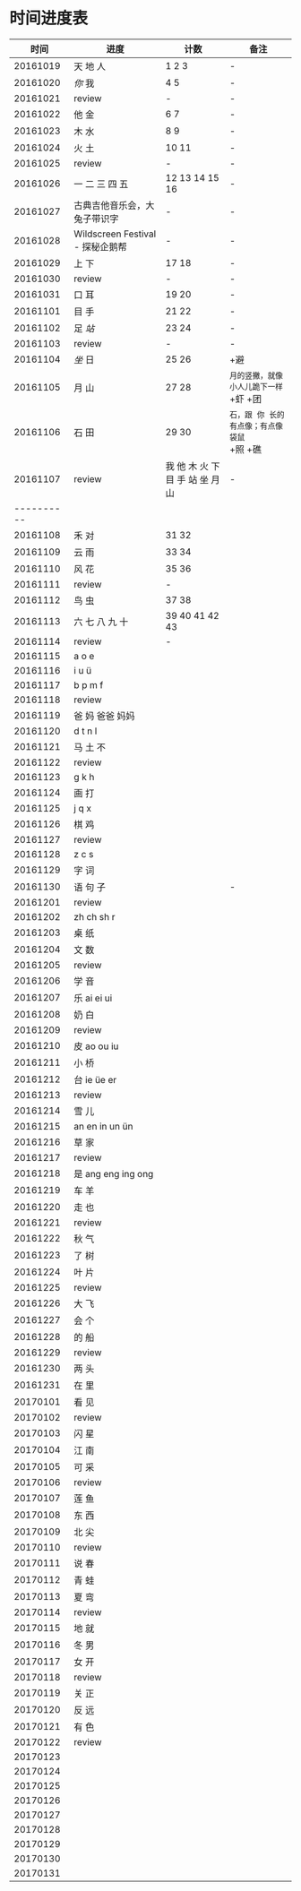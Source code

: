 # 时间进度表

|时间|进度|计数|备注|
|-|-|-|-|
|20161019|天 地 人|1 2 3|-|
|20161020|*你* 我|4 5|-|
|20161021|review|-|-|
|20161022|他 金|6 7|-|
|20161023|木 水|8 9|-|
|20161024|火 土|10 11|-|
|20161025|review|-|-|
|20161026|一 二 三 四 五|12 13 14 15 16|-|
|20161027|古典吉他音乐会，大兔子带识字|-|-|
|20161028|Wildscreen Festival - 探秘企鹅帮|-|-|
|20161029|上 下|17 18|-|
|20161030|review|-|-|
|20161031|口 耳|19 20|-|
|20161101|目 手|21 22|-|
|20161102|足 *站*|23 24|-|
|20161103|review|-|-|
|20161104|*坐* 日|25 26|+避|
|20161105|月 山|27 28|`月的竖撇，就像小人儿跪下一样`<br>+虾 +团|
|20161106|石 田|29 30|`石，跟 你 长的有点像；有点像袋鼠`<br>+照 +礁|
|20161107|review|我 他 木 火 下 目 手 站 坐 月 山|-|
|----------
|20161108|禾 对|31 32||
|20161109|云 雨|33 34||
|20161110|风 花|35 36||
|20161111|review|-||
|20161112|鸟 虫|37 38||
|20161113|六 七 八 九 十|39 40 41 42 43||
|20161114|review|-||
|20161115|a o e|||
|20161116|i u ü|||
|20161117|b p m f|||
|20161118|review|||
|20161119|爸 妈 爸爸 妈妈|||
|20161120|d t n l|||
|20161121|马 土 不|||
|20161122|review|||
|20161123|g k h|||
|20161124|画 打|||
|20161125|j q x|||
|20161126|棋 鸡|||
|20161127|review|||
|20161128|z c s|||
|20161129|字 词 |||
|20161130|语 句 子||-|
|20161201|review|||
|20161202|zh ch sh r|||
|20161203|桌 纸|||
|20161204|文 数|||
|20161205|review|||
|20161206|学 音|||
|20161207|乐 ai ei ui|||
|20161208|奶 白|||
|20161209|review|||
|20161210|皮 ao ou iu|||
|20161211|小 桥|||
|20161212|台 ie üe er|||
|20161213|review|||
|20161214|雪 儿|||
|20161215|an en in un ün|||
|20161216|草 家|||
|20161217|review|||
|20161218|是 ang eng ing ong|||
|20161219|车 羊|||
|20161220|走 也|||
|20161221|review|||
|20161222|秋 气|||
|20161223|了 树|||
|20161224|叶 片|||
|20161225|review|||
|20161226|大 飞|||
|20161227|会 个|||
|20161228|的 船|||
|20161229|review|||
|20161230|两 头|||
|20161231|在 里|||
|20170101|看 见|||
|20170102|review|||
|20170103|闪 星|||
|20170104|江 南|||
|20170105|可 采|||
|20170106|review|||
|20170107|莲 鱼|||
|20170108|东 西|||
|20170109|北 尖|||
|20170110|review|||
|20170111|说 春|||
|20170112|青 蛙|||
|20170113|夏 弯|||
|20170114|review|||
|20170115|地 就|||
|20170116|冬 男|||
|20170117|女 开|||
|20170118|review|||
|20170119|关 正|||
|20170120|反 远|||
|20170121|有 色|||
|20170122|review|||
|20170123||||
|20170124||||
|20170125||||
|20170126||||
|20170127||||
|20170128||||
|20170129||||
|20170130||||
|20170131||||